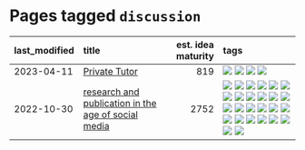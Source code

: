 # Pages tagged `discussion`

|last_modified|title|est. idea maturity|tags
|:---|:---|---:|:---|
|2023-04-11|[Private Tutor](../private_tutor.md)|819|[![](https://img.shields.io/badge/tag-ai-fe76cf)](../tags/ai.md) [![](https://img.shields.io/badge/tag-discussion-8fb3d)](../tags/discussion.md) [![](https://img.shields.io/badge/tag-education-8a140)](../tags/education.md) [![](https://img.shields.io/badge/tag-startup-83cbca)](../tags/startup.md)|
|2022-10-30|[research and publication in the age of social media](../research-and-social.md)|2752|[![](https://img.shields.io/badge/tag-arxiv-f59257)](../tags/arxiv.md) [![](https://img.shields.io/badge/tag-citation-467a7)](../tags/citation.md) [![](https://img.shields.io/badge/tag-corrections-bbc42)](../tags/corrections.md) [![](https://img.shields.io/badge/tag-credit-ca4f5a)](../tags/credit.md) [![](https://img.shields.io/badge/tag-curation-274569)](../tags/curation.md) [![](https://img.shields.io/badge/tag-discoverability-fe6d78)](../tags/discoverability.md) [![](https://img.shields.io/badge/tag-discussion-8fb3d)](../tags/discussion.md) [![](https://img.shields.io/badge/tag-feed-4377c4)](../tags/feed.md) [![](https://img.shields.io/badge/tag-git-d7de4b)](../tags/git.md) [![](https://img.shields.io/badge/tag-git-d7de4b)](../tags/git.md) [![](https://img.shields.io/badge/tag-historyofscience-b443ff)](../tags/historyofscience.md) [![](https://img.shields.io/badge/tag-mastodon-37db7)](../tags/mastodon.md) [![](https://img.shields.io/badge/tag-openreview-fae99e)](../tags/openreview.md) [![](https://img.shields.io/badge/tag-paperswithcode-67053)](../tags/paperswithcode.md) [![](https://img.shields.io/badge/tag-platform-fdf6a0)](../tags/platform.md) [![](https://img.shields.io/badge/tag-publication-f76896)](../tags/publication.md) [![](https://img.shields.io/badge/tag-reproducibility-288446)](../tags/reproducibility.md) [![](https://img.shields.io/badge/tag-research-cd61a2)](../tags/research.md) [![](https://img.shields.io/badge/tag-retractions-95c41e)](../tags/retractions.md) [![](https://img.shields.io/badge/tag-search-6a13a1)](../tags/search.md) [![](https://img.shields.io/badge/tag-socialmedia-7fafe1)](../tags/socialmedia.md) [![](https://img.shields.io/badge/tag-stackoverflow-7385b0)](../tags/stackoverflow.md) [![](https://img.shields.io/badge/tag-subscription-539c8)](../tags/subscription.md) [![](https://img.shields.io/badge/tag-transparency-c9145c)](../tags/transparency.md) [![](https://img.shields.io/badge/tag-twitter-b61d4d)](../tags/twitter.md) [![](https://img.shields.io/badge/tag-validation-b4bfb)](../tags/validation.md)|